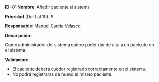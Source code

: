 **ID:** 01 **Nombre:** Añadir paciente al sistema

**Prioridad** (Del 1 al 10): 9

**Responsable:** Manuel García Velasco

**Descripción:**

Como administrador del sistema quiero poder dar de alta a un paciente en el sistema.

**Validación:**
  * El paciente deberá quedar registrado correctamente en el sistema.
  * No podrá registrarse de nuevo el mismo paciente.
  